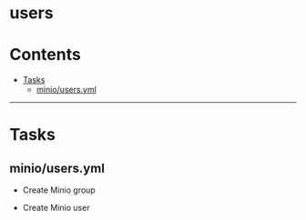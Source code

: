 
users
=====

Contents
========

* [Tasks](#tasks)
	* [minio/users.yml](#miniousersyml)
  
---
# Tasks
  

## minio/users.yml


* Create Minio group

* Create Minio user